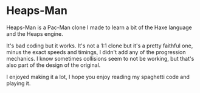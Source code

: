 # Heaps-Man

Heaps-Man is a Pac-Man clone I made to learn a bit of the Haxe language and the Heaps engine.

It's bad coding but it works. It's not a 1:1 clone but it's a pretty faithful one, minus the exact speeds and timings, I didn't add any of the progression mechanics. I know sometimes collisions seem to not be working, but that's also part of the design of the original.

I enjoyed making it a lot, I hope you enjoy reading my spaghetti code and playing it.
